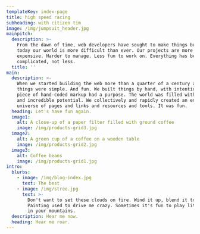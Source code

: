 ```yaml
---
templateKey: index-page
title: high speed racing
subheading: with citizen tim
image: /img/jumpsuit_header.jpg
mainpitch:
  description: >-
    From the dawn of time, web developers have sought to make things better. But
    today our world is more difficult than ever. Our projects are more
    expensive. Harder to manage. Less fun to work on. Everything has become MORE
    complicated, not less. 
  title: ''
main:
  description: >-
    When we started building the web more than a quarter of a century ago,
    things were simple. And fun. We built things by hand, with intention. Every
    piece of hand-coded markup had a purpose. The world was filled with optimism
    and incredible potential. We collectively and rapidly created an entire new
    universe of pages and links and resources and tools. It was fun.
  heading: Let's have fun again.
  image1:
    alt: A close-up of a paper filter filled with ground coffee
    image: /img/products-grid3.jpg
  image2:
    alt: A green cup of a coffee on a wooden table
    image: /img/products-grid2.jpg
  image3:
    alt: Coffee beans
    image: /img/products-grid1.jpg
intro:
  blurbs:
    - image: /img/blog-index.jpg
      text: The best
    - image: /img/stree.jpg
      text: >-
        Don't want to set these clouds on fire. Wind it up, blend it together.
        Painting used to drive me crazy. Sometimes it's fun to play little games
        in your mountains. 
  description: Hear me now.
  heading: Hear me roar.
---
```


